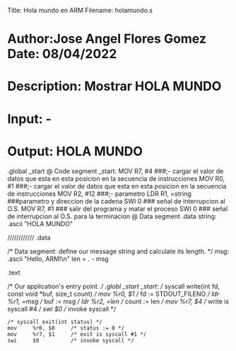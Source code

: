  Title: Hola mundo en ARM					Filename: holamundo.s
# Author:Jose Angel Flores Gomez				Date: 08/04/2022
# Description: Mostrar HOLA MUNDO
# Input: -
# Output: HOLA MUNDO

 .global _start
@ Code segment
_start:
  MOV R7, #4 ###;- cargar el valor de datos que esta en esta posicion en la secuencia de instrucciones
  MOV R0, #1 ###;- cargar el valor de datos que esta en esta posicion en la secuencia de instrucciones
  MOV R2, #12 ###;- parametro
  LDR R1, =string ###parametro y direccion de la cadena
  SWI 0 ### señal de interrupcion al O.S.
  MOV R7, #1 ### salir del programa y matar el proceso
  SWI 0 ### señal de interrupcion al O.S. para la terminacion
@ Data segment 
  .data
string:
  .ascii "HOLA MUNDO"
  
 ////////////
.data

/* Data segment: define our message string and calculate its length. */
msg:
    .ascii      "Hello, ARM!\n"
len = . - msg

.text

/* Our application's entry point. */
.globl _start
_start:
    /* syscall write(int fd, const void *buf, size_t count) */
    mov     %r0, $1     /* fd := STDOUT_FILENO */
    ldr     %r1, =msg   /* buf := msg */
    ldr     %r2, =len   /* count := len */
    mov     %r7, $4     /* write is syscall #4 */
    swi     $0          /* invoke syscall */

    /* syscall exit(int status) */
    mov     %r0, $0     /* status := 0 */
    mov     %r7, $1     /* exit is syscall #1 */
    swi     $0          /* invoke syscall */
